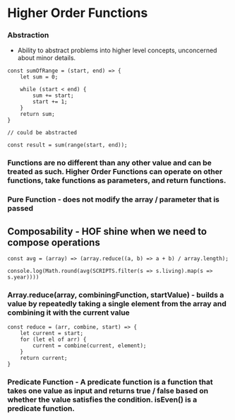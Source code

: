 # Higher Order Functions

### Abstraction

- Ability to abstract problems into higher level concepts, unconcerned about minor details.

```
const sumOfRange = (start, end) => {
    let sum = 0;

    while (start < end) {
        sum += start;
        start += 1;
    }
    return sum;
}

// could be abstracted

const result = sum(range(start, end));
```

### Functions are no different than any other value and can be treated as such. Higher Order Functions can operate on other functions, take functions as parameters, and return functions.

### Pure Function - does not modify the array / parameter that is passed

## Composability - HOF shine when we need to compose operations

```
const avg = (array) => (array.reduce((a, b) => a + b) / array.length);

console.log(Math.round(avg(SCRIPTS.filter(s => s.living).map(s => s.year))))
```

### Array.reduce(array, combiningFunction, startValue) - builds a value by repeatedly taking a single element from the array and combining it with the current value

```
const reduce = (arr, combine, start) => {
    let current = start;
    for (let el of arr) {
        current = combine(current, element);
    }
    return current;
}
```

### Predicate Function - A predicate function is a function that takes one value as input and returns true / false based on whether the value satisfies the condition. isEven() is a predicate function.

